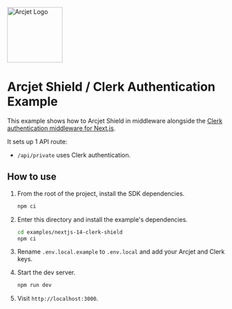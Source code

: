 <a href="https://arcjet.com" target="_arcjet-home">
  <picture>
    <source media="(prefers-color-scheme: dark)" srcset="https://arcjet.com/logo/arcjet-dark-lockup-voyage-horizontal.svg">
    <img src="https://arcjet.com/logo/arcjet-light-lockup-voyage-horizontal.svg" alt="Arcjet Logo" height="128" width="auto">
  </picture>
</a>

# Arcjet Shield / Clerk Authentication Example

This example shows how to Arcjet Shield in middleware alongside the [Clerk authentication middleware for Next.js](https://clerk.com/docs/quickstarts/nextjs).

It sets up 1 API route:

* `/api/private` uses Clerk authentication.

## How to use

1. From the root of the project, install the SDK dependencies.

   ```bash
   npm ci
   ```

2. Enter this directory and install the example's dependencies.

   ```bash
   cd examples/nextjs-14-clerk-shield
   npm ci
   ```

3. Rename `.env.local.example` to `.env.local` and add your Arcjet and Clerk
   keys.

4. Start the dev server.

   ```bash
   npm run dev
   ```

5. Visit `http://localhost:3000`.
